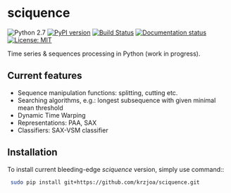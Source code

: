 # sciquence

![Python 2.7](https://img.shields.io/badge/python-2.7-blue.svg) 
[![PyPI version](https://badge.fury.io/py/sciquence.svg)](https://badge.fury.io/py/sciquence) 
[![Build Status](https://travis-ci.org/krzjoa/sciquence.svg?branch=master)](https://travis-ci.org/krzjoa/sciquence) 
[![Documentation status](https://readthedocs.org/projects/sciquence/badge/?version=latest)]( http://sciquence.readthedocs.io/en/latest)
[![License: MIT](https://img.shields.io/badge/License-MIT-yellow.svg)](https://opensource.org/licenses/MIT) 

Time series & sequences processing in Python (work in progress).

## Current features
* Sequence manipulation functions: splitting, cutting etc.
* Searching algorithms, e.g.: longest subsequence with given minimal mean threshold
* Dynamic Time Warping
* Representations: PAA, SAX
* Classifiers: SAX-VSM classifier

## Installation
To install current bleeding-edge *sciquence* version, simply use command::

```bash
 sudo pip install git+https://github.com/krzjoa/sciquence.git
```
   
